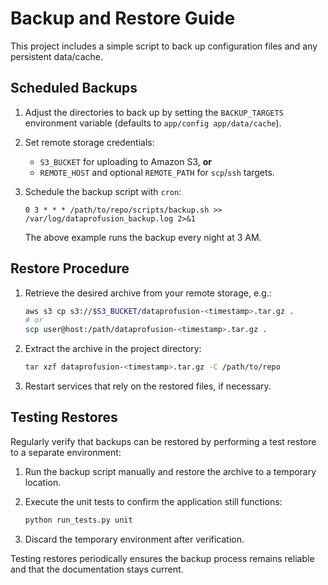 # Backup and Restore Guide

This project includes a simple script to back up configuration files and any
persistent data/cache.

## Scheduled Backups

1. Adjust the directories to back up by setting the `BACKUP_TARGETS`
   environment variable (defaults to `app/config app/data/cache`).
2. Set remote storage credentials:
   - `S3_BUCKET` for uploading to Amazon S3, **or**
   - `REMOTE_HOST` and optional `REMOTE_PATH` for `scp`/`ssh` targets.
3. Schedule the backup script with `cron`:

   ```cron
   0 3 * * * /path/to/repo/scripts/backup.sh >> /var/log/dataprofusion_backup.log 2>&1
   ```

   The above example runs the backup every night at 3 AM.

## Restore Procedure

1. Retrieve the desired archive from your remote storage, e.g.:

   ```bash
   aws s3 cp s3://$S3_BUCKET/dataprofusion-<timestamp>.tar.gz .
   # or
   scp user@host:/path/dataprofusion-<timestamp>.tar.gz .
   ```
2. Extract the archive in the project directory:

   ```bash
   tar xzf dataprofusion-<timestamp>.tar.gz -C /path/to/repo
   ```
3. Restart services that rely on the restored files, if necessary.

## Testing Restores

Regularly verify that backups can be restored by performing a test restore to a
separate environment:

1. Run the backup script manually and restore the archive to a temporary
   location.
2. Execute the unit tests to confirm the application still functions:

   ```bash
   python run_tests.py unit
   ```
3. Discard the temporary environment after verification.

Testing restores periodically ensures the backup process remains reliable and
that the documentation stays current.
